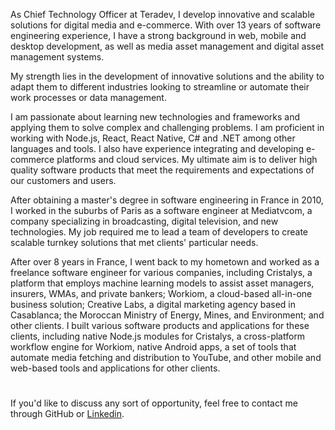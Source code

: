 <!--<picture>
  <source media="(prefers-color-scheme: dark)" srcset="https://raw.githubusercontent.com/aelassas/aelassas/output/github-snake-dark.svg" />
  <source media="(prefers-color-scheme: light)" srcset="https://raw.githubusercontent.com/aelassas/aelassas/output/github-snake.svg" />
  <img alt="github-snake" src="https://raw.githubusercontent.com/aelassas/aelassas/output/github-snake.svg" />
</picture>-->

As Chief Technology Officer at Teradev, I develop innovative and scalable solutions for digital media and e-commerce. With over 13 years of software engineering experience, I have a strong background in web, mobile and desktop development, as well as media asset management and digital asset management systems.

My strength lies in the development of innovative solutions and the ability to adapt them to different industries looking to streamline or automate their work processes or data management.

I am passionate about learning new technologies and frameworks and applying them to solve complex and challenging problems. I am proficient in working with Node.js, React, React Native, C# and .NET among other languages and tools. I also have experience integrating and developing e-commerce platforms and cloud services. My ultimate aim is to deliver high quality software products that meet the requirements and expectations of our customers and users.

After obtaining a master's degree in software engineering in France in 2010, I worked in the suburbs of Paris as a software engineer at Mediatvcom, a company specializing in broadcasting, digital television, and new technologies. My job required me to lead a team of developers to create scalable turnkey solutions that met clients' particular needs.

After over 8 years in France, I went back to my hometown and worked as a freelance software engineer for various companies, including Cristalys, a platform that employs machine learning models to assist asset managers, insurers, WMAs, and private bankers; Workiom, a cloud-based all-in-one business solution; Creative Labs, a digital marketing agency based in Casablanca; the Moroccan Ministry of Energy, Mines, and Environment; and other clients. I built various software products and applications for these clients, including native Node.js modules for Cristalys, a cross-platform workflow engine for Workiom, native Android apps, a set of tools that automate media fetching and distribution to YouTube, and other mobile and web-based tools and applications for other clients.

#
If you'd like to discuss any sort of opportunity, feel free to contact me through GitHub or [Linkedin](https://www.linkedin.com/in/aelassas/).
